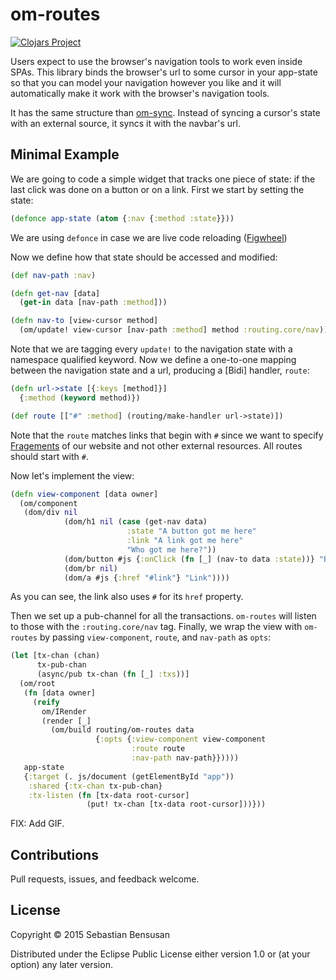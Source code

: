 # om-routes

[![Clojars Project](http://clojars.org/om-syncing/latest-version.svg)](http://clojars.org/om-syncing)

Users expect to use the browser's navigation tools
to work even inside SPAs. This library binds the browser's
url to some cursor in your app-state so that you can model your
navigation however you like and it will automatically make it work
with the browser's navigation tools.

It has the same structure than
[om-sync](http://github.com/swannodette/om-sync). Instead of syncing a cursor's
state with an external source, it syncs it with the navbar's url.

## Minimal Example

We are going to code a simple widget that tracks one piece of state:
if the last click was done on a button or on a link. First we start by
setting the state:

```clj
(defonce app-state (atom {:nav {:method :state}}))
```

We are using `defonce` in case we are live code reloading ([Figwheel](https://github.com/bhauman/lein-figwheel))

Now we define how that state should be accessed and modified:

```clj
(def nav-path :nav)

(defn get-nav [data]
  (get-in data [nav-path :method]))

(defn nav-to [view-cursor method]
  (om/update! view-cursor [nav-path :method] method :routing.core/nav))
```

Note that we are tagging every `update!` to the navigation state with a namespace
qualified keyword. Now we define a one-to-one mapping between the
navigation state and a url, producing a [Bidi] handler, `route`:

```clj
(defn url->state [{:keys [method]}]
  {:method (keyword method)})

(def route [["#" :method] (routing/make-handler url->state)])
```

Note that the `route` matches links that begin with `#` since we want
to specify
[Fragements](http://en.wikipedia.org/wiki/Fragment_identifier) of our
website and not other external resources. All routes should start with `#`.

Now let's implement the view:

```clj
(defn view-component [data owner]
  (om/component
   (dom/div nil
            (dom/h1 nil (case (get-nav data)
                          :state "A button got me here"
                          :link "A link got me here"
                          "Who got me here?"))
            (dom/button #js {:onClick (fn [_] (nav-to data :state))} "Button") 
            (dom/br nil)
            (dom/a #js {:href "#link"} "Link"))))
```

As you can see, the link also uses `#` for its `href` property.

Then we set up a pub-channel for all the transactions. `om-routes`
will listen to those with the `:routing.core/nav` tag. Finally, we
wrap the view with `om-routes` by passing `view-component`, `route`,
and `nav-path` as `opts`:

```clj
(let [tx-chan (chan)
      tx-pub-chan
      (async/pub tx-chan (fn [_] :txs))]
  (om/root
   (fn [data owner]
     (reify
       om/IRender
       (render [_]
         (om/build routing/om-routes data
                   {:opts {:view-component view-component
                           :route route
                           :nav-path nav-path}}))))
   app-state
   {:target (. js/document (getElementById "app"))
    :shared {:tx-chan tx-pub-chan}
    :tx-listen (fn [tx-data root-cursor]
                 (put! tx-chan [tx-data root-cursor]))}))
```

FIX: Add GIF.

## Contributions

Pull requests, issues, and feedback welcome.

## License

Copyright © 2015 Sebastian Bensusan

Distributed under the Eclipse Public License either version 1.0 or (at
your option) any later version.
